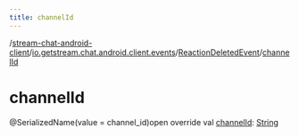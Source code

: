 ```yaml
---
title: channelId
---
```

/[stream-chat-android-client](../../index.md)/[io.getstream.chat.android.client.events](../index.md)/[ReactionDeletedEvent](index.md)/[channelId](channelId.md)  
  
  
  
# channelId  
@SerializedName(value = channel_id)open override val [channelId](channelId.md): [String](https://kotlinlang.org/api/latest/jvm/stdlib/kotlin/-string/index.html)
